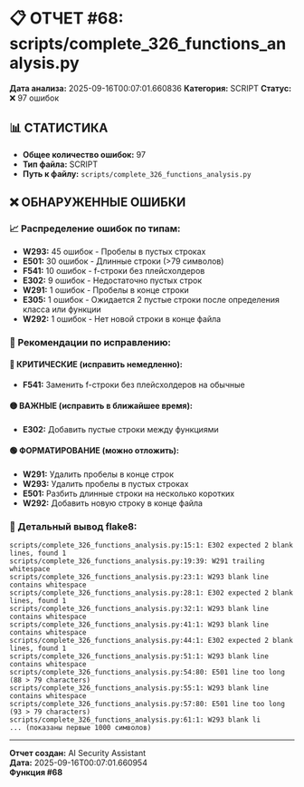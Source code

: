 # 📋 ОТЧЕТ #68: scripts/complete_326_functions_analysis.py

**Дата анализа:** 2025-09-16T00:07:01.660836
**Категория:** SCRIPT
**Статус:** ❌ 97 ошибок

## 📊 СТАТИСТИКА

- **Общее количество ошибок:** 97
- **Тип файла:** SCRIPT
- **Путь к файлу:** `scripts/complete_326_functions_analysis.py`

## ❌ ОБНАРУЖЕННЫЕ ОШИБКИ

### 📈 Распределение ошибок по типам:

- **W293:** 45 ошибок - Пробелы в пустых строках
- **E501:** 30 ошибок - Длинные строки (>79 символов)
- **F541:** 10 ошибок - f-строки без плейсхолдеров
- **E302:** 9 ошибок - Недостаточно пустых строк
- **W291:** 1 ошибок - Пробелы в конце строки
- **E305:** 1 ошибок - Ожидается 2 пустые строки после определения класса или функции
- **W292:** 1 ошибок - Нет новой строки в конце файла

### 🎯 Рекомендации по исправлению:

#### 🔴 КРИТИЧЕСКИЕ (исправить немедленно):
- **F541:** Заменить f-строки без плейсхолдеров на обычные

#### 🟡 ВАЖНЫЕ (исправить в ближайшее время):
- **E302:** Добавить пустые строки между функциями

#### 🟢 ФОРМАТИРОВАНИЕ (можно отложить):
- **W291:** Удалить пробелы в конце строк
- **W293:** Удалить пробелы в пустых строках
- **E501:** Разбить длинные строки на несколько коротких
- **W292:** Добавить новую строку в конце файла

### 📝 Детальный вывод flake8:

```
scripts/complete_326_functions_analysis.py:15:1: E302 expected 2 blank lines, found 1
scripts/complete_326_functions_analysis.py:19:39: W291 trailing whitespace
scripts/complete_326_functions_analysis.py:23:1: W293 blank line contains whitespace
scripts/complete_326_functions_analysis.py:28:1: E302 expected 2 blank lines, found 1
scripts/complete_326_functions_analysis.py:32:1: W293 blank line contains whitespace
scripts/complete_326_functions_analysis.py:41:1: W293 blank line contains whitespace
scripts/complete_326_functions_analysis.py:44:1: E302 expected 2 blank lines, found 1
scripts/complete_326_functions_analysis.py:51:1: W293 blank line contains whitespace
scripts/complete_326_functions_analysis.py:54:80: E501 line too long (88 > 79 characters)
scripts/complete_326_functions_analysis.py:55:1: W293 blank line contains whitespace
scripts/complete_326_functions_analysis.py:57:80: E501 line too long (93 > 79 characters)
scripts/complete_326_functions_analysis.py:61:1: W293 blank li
... (показаны первые 1000 символов)
```

---
**Отчет создан:** AI Security Assistant  
**Дата:** 2025-09-16T00:07:01.660954  
**Функция #68**
